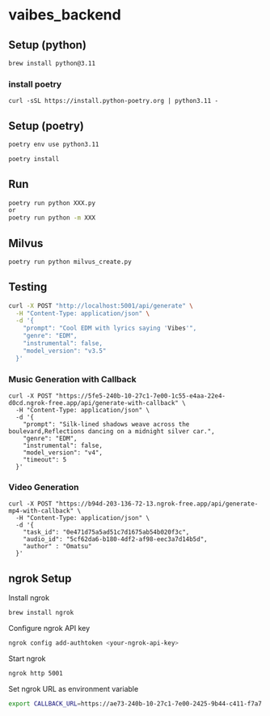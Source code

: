 # vaibes_backend
## Setup (python)
```bash
brew install python@3.11
```
### install poetry
```
curl -sSL https://install.python-poetry.org | python3.11 -
```

## Setup (poetry)

```bash
poetry env use python3.11
```

```bash
poetry install
```

## Run

```bash
poetry run python XXX.py
or
poetry run python -m XXX
```

## Milvus

```bash
poetry run python milvus_create.py
```

## Testing

```bash
curl -X POST "http://localhost:5001/api/generate" \
  -H "Content-Type: application/json" \
  -d '{
    "prompt": "Cool EDM with lyrics saying 'Vibes'",
    "genre": "EDM",
    "instrumental": false,
    "model_version": "v3.5"
  }'
```

### Music Generation with Callback
```
curl -X POST "https://5fe5-240b-10-27c1-7e00-1c55-e4aa-22e4-d0cd.ngrok-free.app/api/generate-with-callback" \
  -H "Content-Type: application/json" \
  -d '{
    "prompt": "Silk‑lined shadows weave across the boulevard,Reflections dancing on a midnight silver car.",
    "genre": "EDM",
    "instrumental": false,
    "model_version": "v4",
    "timeout": 5
  }'
```

### Video Generation
```
curl -X POST "https://b94d-203-136-72-13.ngrok-free.app/api/generate-mp4-with-callback" \
  -H "Content-Type: application/json" \
  -d '{
    "task_id": "0e471d75a5ad51c7d1675ab54b020f3c",
    "audio_id": "5cf62da6-b180-4df2-af98-eec3a7d14b5d",
    "author" : "Omatsu"
  }'
```

## ngrok Setup

Install ngrok
```bash
brew install ngrok
```

Configure ngrok API key
```bash
ngrok config add-authtoken <your-ngrok-api-key>
```

Start ngrok
```bash
ngrok http 5001
```

Set ngrok URL as environment variable
```bash
export CALLBACK_URL=https://ae73-240b-10-27c1-7e00-2425-9b44-c411-f7a7.ngrok-free.app/callback
```



